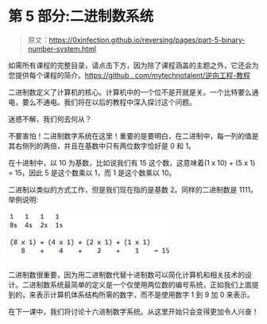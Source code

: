 # 第 5 部分:二进制数系统

> 原文：<https://0xinfection.github.io/reversing/pages/part-5-binary-number-system.html>

如需所有课程的完整目录，请点击下方，因为除了课程涵盖的主题之外，它还会为您提供每个课程的简介。[https://github . com/mytechnotalent/逆向工程-教程](https://github.com/mytechnotalent/Reverse-Engineering-Tutorial)

二进制数定义了计算机的核心。计算机中的一个位不是开就是关。一个比特要么通电，要么不通电。我们将在以后的教程中深入探讨这个问题。

迷惑不解，我们何去何从？

不要害怕！二进制数字系统在这里！重要的是要明白，在二进制中，每一列的值是其右侧列的两倍，并且在基数中只有两位数字恰好是 0 和 1。

在十进制中，以 10 为基数，比如说我们有 15 这个数，这意味着(1 x 10) + (5 x 1) = 15，因此 5 是这个数乘以 1，而 1 是这个数乘以 10。

二进制以类似的方式工作，但是我们现在指的是基数 2。同样的二进制数是 1111。举例说明:

![](img/b733e0a61d4005d82de99b3ba5c7df57.png)

二进制数很重要，因为用二进制数代替十进制数可以简化计算机和相关技术的设计。二进制数系统最简单的定义是一个仅使用两位数的编号系统，正如我们上面提到的，来表示计算机体系结构所需的数字，而不是使用数字 1 到 9 加 0 来表示。

在下一课中，我们将讨论十六进制数字系统。从这里开始只会变得更加令人兴奋！